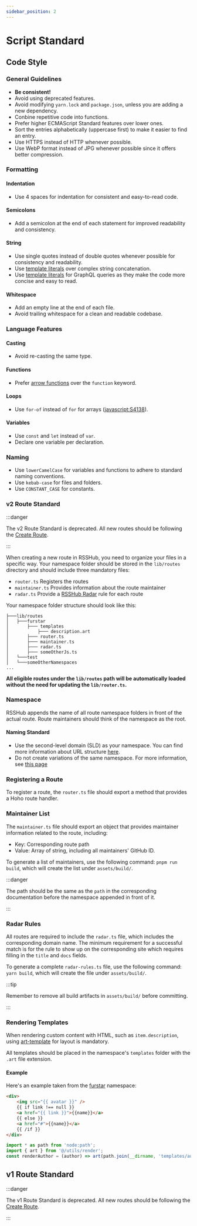 ```yaml
---
sidebar_position: 2
---
```


# Script Standard

## Code Style

### General Guidelines

-   **Be consistent!**
-   Avoid using deprecated features.
-   Avoid modifying `yarn.lock` and `package.json`, unless you are adding a new dependency.
-   Conbine repetitive code into functions.
-   Prefer higher ECMAScript Standard features over lower ones.
-   Sort the entries alphabetically (uppercase first) to make it easier to find an entry.
-   Use HTTPS instead of HTTP whenever possible.
-   Use WebP format instead of JPG whenever possible since it offers better compression.

### Formatting

#### Indentation

-   Use 4 spaces for indentation for consistent and easy-to-read code.

#### Semicolons

-   Add a semicolon at the end of each statement for improved readability and consistency.

#### String

-   Use single quotes instead of double quotes whenever possible for consistency and readability.
-   Use [template literals](https://developer.mozilla.org/docs/Web/JavaScript/Reference/Template_literals) over complex string concatenation.
-   Use [template literals](https://developer.mozilla.org/docs/Web/JavaScript/Reference/Template_literals) for GraphQL queries as they make the code more concise and easy to read.

#### Whitespace

-   Add an empty line at the end of each file.
-   Avoid trailing whitespace for a clean and readable codebase.

### Language Features

#### Casting

-   Avoid re-casting the same type.

#### Functions

-   Prefer [arrow functions](https://developer.mozilla.org/docs/Web/JavaScript/Reference/Functions/Arrow_functions) over the `function` keyword.

#### Loops

-   Use `for-of` instead of `for` for arrays ([javascript:S4138](https://rules.sonarsource.com/javascript/RSPEC-4138)).

#### Variables

-   Use `const` and `let` instead of `var`.
-   Declare one variable per declaration.

### Naming

-   Use `lowerCamelCase` for variables and functions to adhere to standard naming conventions.
-   Use `kebab-case` for files and folders.
-   Use `CONSTANT_CASE` for constants.

### v2 Route Standard

:::danger

The v2 Route Standard is deprecated. All new routes should be following the [Create Route](/joinus/new-rss/start-code).

:::

When creating a new route in RSSHub, you need to organize your files in a specific way. Your namespace folder should be stored in the `lib/routes` directory and should include three mandatory files:

-   `router.ts` Registers the routes
-   `maintainer.ts` Provides information about the route maintainer
-   `radar.ts` Provide a [RSSHub Radar](https://github.com/DIYgod/RSSHub-Radar) rule for each route

Your namespace folder structure should look like this:

```
├───lib/routes
│   ├───furstar
│       ├─── templates
│           ├─── description.art
│       ├─── router.ts
│       ├─── maintainer.ts
│       ├─── radar.ts
│       ├─── someOtherJs.ts
│   └───test
│   └───someOtherNamespaces
...
```

**All eligible routes under the `lib/routes` path will be automatically loaded without the need for updating the `lib/router.ts`.**

### Namespace

RSSHub appends the name of all route namespace folders in front of the actual route. Route maintainers should think of the namespace as the root.

#### Naming Standard

-   Use the second-level domain (SLD) as your namespace. You can find more information about URL structure [here](/joinus/new-radar#top-level-object-key).
-   Do not create variations of the same namespace. For more information, see [this page](/joinus/new-rss/before-start#create-a-namespace)

### Registering a Route

To register a route, the `router.ts` file should export a method that provides a  Hoho route handler.

### Maintainer List

The `maintainer.ts` file should export an object that provides maintainer information related to the route, including:

-   Key: Corresponding route path
-   Value: Array of string, including all maintainers' GitHub ID.

To generate a list of maintainers, use the following command: `pnpm run build`, which will create the list under `assets/build/`.

:::danger

The path should be the same as the `path` in the corresponding documentation before the namespace appended in front of it.

:::

### Radar Rules

All routes are required to include the `radar.ts` file, which includes the corresponding domain name. The minimum requirement for a successful match is for the rule to show up on the corresponding site which requires filling in the `title` and `docs` fields.

To generate a complete `radar-rules.ts` file, use the following command: `yarn build`, which will create the file under `assets/build/`.

:::tip

Remember to remove all build artifacts in `assets/build/` before committing.

:::

### Rendering Templates

When rendering custom content with HTML, such as `item.description`, using [art-template](https://aui.github.io/art-template/) for layout is mandatory.

All templates should be placed in the namespace's `templates` folder with the `.art` file extension.

#### Example

Here's an example taken from the [furstar](https://github.com/DIYgod/RSSHub/blob/master/lib/routes/furstar) namespace:

```html
<div>
    <img src="{{ avatar }}" />
    {{ if link !== null }}
    <a href="{{ link }}">{{name}}</a>
    {{ else }}
    <a href="#">{{name}}</a>
    {{ /if }}
</div>
```

```js
import * as path from 'node:path';
import { art } from '@/utils/render';
const renderAuthor = (author) => art(path.join(__dirname, 'templates/author.art'), author);
```

## v1 Route Standard

:::danger

The v1 Route Standard is deprecated. All new routes should be following the [Create Route](/joinus/new-rss/start-code).

:::
